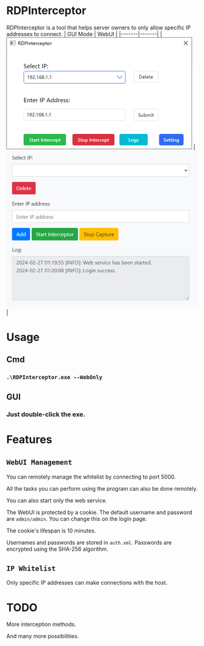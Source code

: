 # RDPInterceptor
RDPInterceptor is a tool that helps server owners to only allow specific IP addresses to connect.
| GUI Mode | WebUI |
|-------|-------|
| ![GUI ModeGUI Mode](https://github.com/XKaguya/RDPInterceptor/blob/main/Pic/GUI%20Mode.png) | ![WebUI](https://github.com/XKaguya/RDPInterceptor/blob/main/Pic/WebUI.png)|

# Usage

## Cmd

### `.\RDPInterceptor.exe --WebOnly`

## GUI

### Just double-click the exe.

# Features

## `WebUI Management`

You can remotely manage the whitelist by connecting to port 5000.

All the tasks you can perform using the program can also be done remotely.

You can also start only the web service.

The WebUI is protected by a cookie. The default username and password are `admin/admin`. You can change this on the login page.

The cookie's lifespan is 10 minutes.

Usernames and passwords are stored in `auth.xml`. Passwords are encrypted using the SHA-256 algorithm.

## `IP Whitelist`

Only specific IP addresses can make connections with the host.

# TODO

More interception methods.

And many more possibilities.
